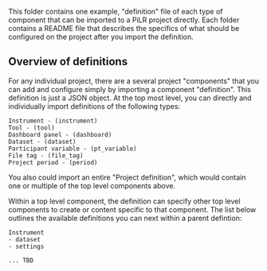 This folder contains one example, "definition" file of each type of component that can be imported to a PiLR project directly.  Each folder contains a README file that describes the specifics of what should be configured on the project after you import the definition.

## Overview of definitions
For any individual project, there are a several project "components" that you can add and configure simply by importing a component "definition".  This definition is just a JSON object.  At the top most level, you can directly and individually import definitions of the following types:

```
Instrument - (instrument)
Tool - (tool)
Dashboard panel - (dashboard)
Dataset - (dataset)
Participant variable - (pt_variable)
File tag - (file_tag)
Project period - (period)
```

You also could import an entire "Project definition", which would contain one or multiple of the top level components above.

Within a top level component, the definition can specify other top level components to create or content specific to that component.  The list below outlines the available definitions you can next within a parent defintion:

```
Instrument
- dataset
- settings

... TBD
```

